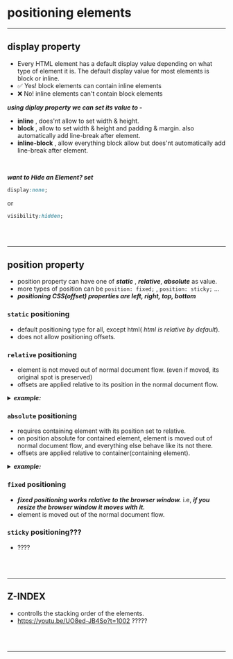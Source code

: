 # positioning elements

---

## display property
  - Every HTML element has a default display value depending on what type of element it is. The default display value for most elements is block or inline.
  - ✅ Yes! block elements can contain inline elements
  - ❌ No! inline elements can't contain block elements

***using diplay property we can set its value to -***
  - **inline** , does'nt allow to set width & height.
  - **block** , allow to set width & height and padding & margin. also automatically add line-break after element.
  - **inline-block** , allow everything block allow but does'nt automatically add line-break after element. 

<br/>
 
***want to Hide an Element? set***
```css
display:none; 
```
or 
```css
visibility:hidden;
```


<br/>

<br/>

---

## position property
  -	position property can have one of ***static*** , ***relative***, ***absolute*** as value.
  -	more types of position can be ``position: fixed;`` , ``position: sticky;`` …
  -	***positioning CSS(offset) properties are left, right, top, bottom***

### ``static`` positioning
- default positioning type for all, except html( _html is relative by default_).
- does not allow positioning offsets.

### ``relative`` positioning
- element is not moved out of normal document flow. (even if moved, its original spot is preserved)
- offsets are applied relative to its position in the normal document flow.

<details>
  <summary> <b><em>example:</em></b> </summary>
<p>

<image src="https://user-images.githubusercontent.com/63545175/187066229-9747a9de-ab3a-49c6-8b21-773631c1ec90.png" width="500px">

**tip:** from top 50px towards bottom. similarly, from left 50px toward right.

<image src="https://user-images.githubusercontent.com/63545175/187066431-ebcc7b00-dad6-4580-b7e1-bc384b0cf837.png" width="500px">
  
</p>
</details>  
  

### ``absolute`` positioning
- requires containing element with its position set to relative.
- on position absolute for contained element, element is moved out of normal document flow, and everything else behave like its not there.
- offsets are applied relative to container(containing element).
  
<details>
  <summary> <b><em>example:</em></b> </summary>
<p>

***without any position property, element1 and element2 both in document flow.*** <br/> note: the container element has its position set to relative.
  
<image src="https://user-images.githubusercontent.com/63545175/187066544-5d52cad1-f106-4cf5-b945-12708f624650.png" width="540px">

***position: absolute;  applied to element1 , hence element1 out of document flow. like it’s not even there. and hence, everything inside container will behave like it’s not even there.***  

<image src="https://user-images.githubusercontent.com/63545175/187066564-f0a6e2b8-0408-4118-90f5-14d037a445b1.png" width="540px">

***if we apply offset they will be relative to container element. and the container element must be position relative.***

<image src="https://user-images.githubusercontent.com/63545175/187066579-20015467-84fe-4f9b-a12a-fcbfdddf5a8c.png" width="540px">

***important: if container element is offset, everything inside will offset with it.***

<image src="https://user-images.githubusercontent.com/63545175/187066793-a16ef67e-86c3-4c4c-a3a4-a8ea87b45710.png" width="540px">

  
</p>
</details>



### ``fixed`` positioning
- ***fixed positioning works relative to the browser window.*** i.e, ***if you resize the browser window it moves with it.***
- element is moved out of the normal document flow.



### ``sticky`` positioning???
- ????



<br/>

<br/>

---
  
## Z-INDEX
 - controlls the stacking order of the elements.
 - https://youtu.be/UO8ed-JB4So?t=1002 ?????
  


<br/>

<br/>

---




  

